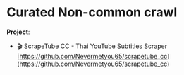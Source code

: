 # Curated Non-common crawl

**Project**:
- 🎬 ScrapeTube CC - Thai YouTube Subtitles Scraper [https://github.com/Nevermetyou65/scrapetube_cc](https://github.com/Nevermetyou65/scrapetube_cc)
